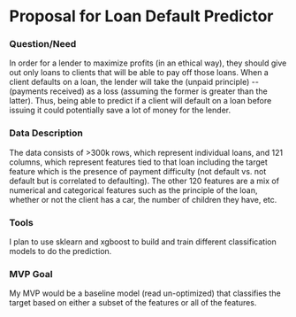 # Proposal for Loan Default Predictor

### Question/Need

In order for a lender to maximize profits (in an ethical way), they should give out only loans to clients that will be able to pay off those loans. When a client defaults on a loan, the lender will take the (unpaid principle) -- (payments received) as a loss (assuming the former is greater than the latter). Thus, being able to predict if a client will default on a loan before issuing it could potentially save a lot of money for the lender.

### Data Description

The data consists of >300k rows, which represent individual loans, and 121 columns, which represent features tied to that loan including the target feature which is the presence of payment difficulty (not default vs. not default but is correlated to defaulting). The other 120 features are a mix of numerical and categorical features such as the principle of the loan, whether or not the client has a car, the  number of children they have, etc. 

### Tools

I plan to use sklearn and xgboost to build and train different classification models to do the prediction.

### MVP Goal

My MVP would be a baseline model (read un-optimized) that classifies the target based on either a subset of the features or all of the features.
